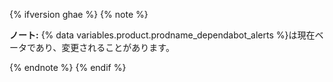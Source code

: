 {% ifversion ghae %}
{% note %}

**ノート:** {% data variables.product.prodname_dependabot_alerts %}は現在ベータであり、変更されることがあります。

{% endnote %}
{% endif %}

